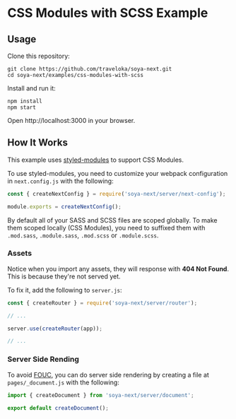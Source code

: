 # CSS Modules with SCSS Example

## Usage
Clone this repository:
```
git clone https://github.com/traveloka/soya-next.git
cd soya-next/examples/css-modules-with-scss
```

Install and run it:
```
npm install
npm start
```

Open http://localhost:3000 in your browser.

## How It Works
This example uses [styled-modules](https://github.com/traveloka/styled-modules) to support CSS Modules.

To use styled-modules, you need to customize your webpack configuration in `next.config.js` with the following:
```js
const { createNextConfig } = require('soya-next/server/next-config');

module.exports = createNextConfig();
```

By default all of your SASS and SCSS files are scoped globally.
To make them scoped locally (CSS Modules), you need to suffixed them with `.mod.sass`, `.module.sass`, `.mod.scss` or `.module.scss`.

### Assets
Notice when you import any assets, they will response with **404 Not Found**.
This is because they're not served yet.

To fix it, add the following to `server.js`:
```js
const { createRouter } = require('soya-next/server/router');

// ...

server.use(createRouter(app));

// ...
```

### Server Side Rending
To avoid [FOUC](https://en.wikipedia.org/wiki/Flash_of_unstyled_content), you can do server side rendering by creating a file at `pages/_document.js` with the following:
```js
import { createDocument } from 'soya-next/server/document';

export default createDocument();
```
